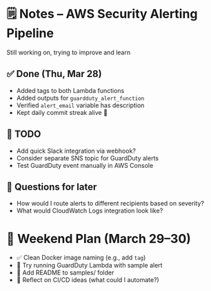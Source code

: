# 🗒️ Notes – AWS Security Alerting Pipeline

Still working on, trying to improve and learn

## ✅ Done (Thu, Mar 28)

- Added tags to both Lambda functions
- Added outputs for `guardduty_alert_function`
- Verified `alert_email` variable has description
- Kept daily commit streak alive 💪

## 📌 TODO

- Add quick Slack integration via webhook?
- Consider separate SNS topic for GuardDuty alerts
- Test GuardDuty event manually in AWS Console

## 🤔 Questions for later

- How would I route alerts to different recipients based on severity?
- What would CloudWatch Logs integration look like?

# 📝 Weekend Plan (March 29–30)

- ✅ Clean Docker image naming (e.g., add `tag`)
- 🔲 Try running GuardDuty Lambda with sample alert
- 🔲 Add README to samples/ folder
- 🔲 Reflect on CI/CD ideas (what could I automate?)
